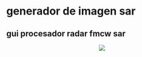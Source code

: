 # generador de imagen sar

## gui procesador radar fmcw sar
<p align="center">
  <img src="thesisGrabador/imag/GUI_proccess_radar_SAR.png">
</p>
